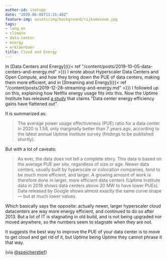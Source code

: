 ```yaml
---
author-id: isotopp
date: "2020-06-08T11:15:48Z"
feature-img: assets/img/background/rijksmuseum.jpg
tags:
- lang_en
- climate
- data center
- energy
- erklaerbaer
title: Cloud and Energy
---
```

In [Data Centers and Energy]({{< ref "/content/posts/2019-10-05-data-centers-and-energy.md" >}}) I wrote about Hyperscaler Data Centers and Open Compute, and how they bring down the PUE of data centers, making them more efficient, and in [Streaming and Energy]({{< ref "/content/posts/2019-12-28-streaming-and-energy.md" >}}) I followed up on this, explaining how Netflix energy usage fits into this. Now the Uptime Institute has released [a study](https://journal.uptimeinstitute.com/data-center-pues-flat-since-2013/) that claims "Data center energy efficiency gains have flattened out".

It is summarized as:
> The average power usage effectiveness (PUE) ratio for a data center in 2020 is 1.58, only marginally better than 7 years ago, according to the latest annual Uptime Institute survey (findings to be published shortly).

But with a lot of caveats:
> As ever, the data does not tell a complete story. This data is based on the average PUE per site, regardless of size or age. Newer data centers, usually built by hyperscale or colocation companies, tend to be much more efficient, and larger. A growing amount of work is therefore done in larger, more efficient data centers (Uptime Institute data in 2019 shows data centers above 20 MW to have lower PUEs). Data released by Google shows almost exactly the same curve shape — but at much lower values.

Which basically says the opposite: actually newer, larger hyperscaler cloud datacenters are way more energy efficient, and continued to do so after 2013. But a lot of IT is stagnating in old build, and is not being upgraded nor moved anywhere, so the numbers seem to stagnate when they are not.

It suggests the best way to improve the PUE of your data center is to move to get cloud and get rid of it, but Uptime being Uptime they cannot phrase it that way.

(via [@speicherstief](https://twitter.com/SpeicherStief/status/1269906522122960896))
